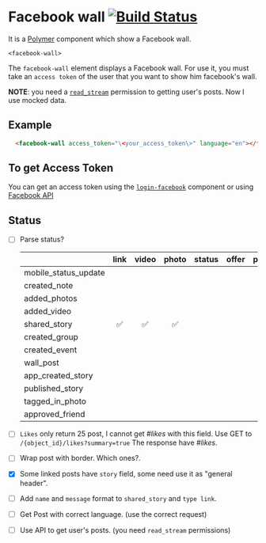 # Facebook wall [![Build Status](https://travis-ci.org/JuanFryS/facebook-wall.svg?branch=master)](https://travis-ci.org/JuanFryS/facebook-wall)

It is a [Polymer](https://www.polymer-project.org/1.0/) component which show a Facebook wall.

`<facebook-wall>`

The `facebook-wall` element displays a Facebook wall.
For use it, you  must take an `access token` of the user that you want to show him facebook's wall.

**NOTE**: you need a [`read_stream`](https://developers.facebook.com/docs/facebook-login/permissions/v2.3) permission to
getting user's posts. Now I use mocked data.

## Example

```html
  <facebook-wall access_token="\<your_access_token\>" language="en"></facebook-wall>
```

## To get Access Token

You can get an access token using the [`login-facebook`](https://github.com/Mortega5/login-facebook) component or
using [Facebook API](https://developers.facebook.com/docs/facebook-login/access-tokens)


## Status

+ [ ] Parse status?


  |                      | link | video | photo | status | offer | post |
  |----------------------|:------:|:------:|:-------:|:--------:|:-------:|:-------:|
  | mobile_status_update |      |      |       |        |       |       |
  | created_note         |      |      |       |        |       |       |
  | added_photos         |      |      |       |        |       |       |
  | added_video          |      |      |       |        |       |       |
  | shared_story         |:white_check_mark:|:white_check_mark:|:white_check_mark:|        |       |       |
  | created_group        |      |      |       |        |       |       |
  | created_event        |      |      |       |        |       |       |
  | wall_post            |      |      |       |        |       |       |
  | app_created_story    |      |      |       |        |       |       |
  | published_story      |      |      |       |        |       |       |
  | tagged_in_photo      |      |      |       |        |       |       |
  | approved_friend      |      |      |       |        |       |       |


+ [ ] `Likes` only return 25 post, I cannot get *#likes* with this field. Use GET to `/{object_id}/likes?summary=true`
      The response have *#likes*.

+ [ ] Wrap post with border. Which ones?.

+ [x] Some linked posts have `story` field, some need use it as "general header".

+ [ ] Add `name` and `message` format to `shared_story` and `type link`.

+ [ ] Get Post with correct language. (use the correct request)

+ [ ] Use API to get user's posts. (you need `read_stream` permissions)







